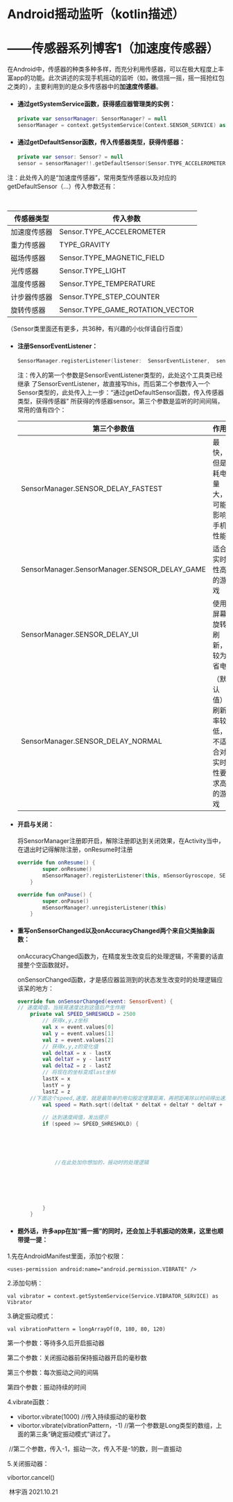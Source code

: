 #                         Android摇动监听（kotlin描述）

#                                   ——传感器系列博客1（加速度传感器）

​         在Android中，传感器的种类多种多样，而充分利用传感器，可以在极大程度上丰富app的功能。此次讲述的实现手机摇动的监听（如，微信摇一摇，摇一摇抢红包之类的），主要利用到的是众多传感器中的**加速度传感器**。



- #### 通过getSystemService函数，获得感应器管理类的实例：

  ```kotlin
  private var sensorManager: SensorManager? = null
  sensorManager = context.getSystemService(Context.SENSOR_SERVICE) as SensorManager
  ```



- #### 通过getDefaultSensor函数，传入传感器类型，获得传感器：

  ```kotlin
  private var sensor: Sensor? = null
  sensor = sensorManager!!.getDefaultSensor(Sensor.TYPE_ACCELEROMETER)
  ```



注：此处传入的是“加速度传感器”，常用类型传感器以及对应的getDefaultSensor（...）传入参数还有：

​    

| 传感器类型   | 传入参数                         |
| ------------ | -------------------------------- |
| 加速度传感器 | Sensor.TYPE_ACCELEROMETER        |
| 重力传感器   | TYPE_GRAVITY                     |
| 磁场传感器   | Sensor.TYPE_MAGNETIC_FIELD       |
| 光传感器     | Sensor.TYPE_LIGHT                |
| 温度传感器   | Sensor.TYPE_TEMPERATURE          |
| 计步器传感器 | Sensor.TYPE_STEP_COUNTER         |
| 旋转传感器   | Sensor.TYPE_GAME_ROTATION_VECTOR |

（Sensor类里面还有更多，共36种，有兴趣的小伙伴请自行百度）



- #### 注册SensorEventListener：

  ```kotlin
  SensorManager.registerListener(listener:  SensorEventListener,  sensor: Sensor,  rate: Int)
  ```

  注：传入的第一个参数是SensorEventListener类型的，此处这个工具类已经继承 了SensorEventListener，故直接写this，而后第二个参数传入一个Sensor类型的，此处传入上一步：“通过getDefaultSensor函数，传入传感器类型，获得传感器” 所获得的传感器sensor。第三个参数是监听的时间间隔，常用的值有四个：

  | 第三个参数值                                  | 作用                                             |
  | --------------------------------------------- | ------------------------------------------------ |
  | SensorManager.SENSOR_DELAY_FASTEST            | 最快，但是耗电量大，可能影响手机性能             |
  | SensorManager.SensorManager.SENSOR_DELAY_GAME | 适合实时性高的游戏                               |
  | SensorManager.SENSOR_DELAY_UI                 | 使用屏幕旋转刷新，较为省电                       |
  | SensorManager.SENSOR_DELAY_NORMAL             | （默认值）刷新率较低，不适合对实时性要求高的游戏 |



- #### 开启与关闭：

  将SensorManager注册即开启，解除注册即达到关闭效果，在Activity当中，在退出时记得解除注册，onResume时注册

  ```kotlin
  override fun onResume() {
          super.onResume()
          mSensorManager?.registerListener(this, mSensorGyroscope, SENSOR_DELAY_GAME)
      }
  ```

  ```kotlin
  override fun onPause() {
          super.onPause()
          mSensorManager?.unregisterListener(this)
      }
  ```



- #### 重写onSensorChanged以及onAccuracyChanged两个来自父类抽象函数：

  onAccuracyChanged函数为，在精度发生改变后的处理逻辑，不需要的话直接整个空函数就好。

  onSensorChanged函数，才是感应器监测到的状态发生改变时的处理逻辑应该呆的地方：

  ```kotlin
  override fun onSensorChanged(event: SensorEvent) {
  // 速度阈值，当摇晃速度达到这值后产生作用
      private val SPEED_SHRESHOLD = 2500
          // 获得x,y,z坐标
          val x = event.values[0]
          val y = event.values[1]
          val z = event.values[2]
          // 获得x,y,z的变化值
          val deltaX = x - lastX
          val deltaY = y - lastY
          val deltaZ = z - lastZ
          // 将现在的坐标变成last坐标
          lastX = x
          lastY = y
          lastZ = z
      //下面这个speed,速度，就是最简单的用勾股定理算距离，再把距离除以时间得出速度。
          val speed = Math.sqrt((deltaX * deltaX + deltaY * deltaY + deltaZ * deltaZ).toDouble()) / timeInterval * 10000
      
          // 达到速度阀值，发出提示
          if (speed >= SPEED_SHRESHOLD) {
             
              
              
              
              
              //在此处加你想加的，摇动时的处理逻辑
              
              
              
              
              
              
          }
      }
  ```



- #### 题外话，许多app在加“摇一摇”的同时，还会加上手机振动的效果，这里也顺带提一提：

1.先在AndroidManifest里面，添加个权限：

```
<uses-permission android:name="android.permission.VIBRATE" />
```



2.添加句柄：

```
val vibrator = context.getSystemService(Service.VIBRATOR_SERVICE) as Vibrator
```



3.确定振动模式：

```
val vibrationPattern = longArrayOf(0, 180, 80, 120)
```

第一个参数：等待多久后开启振动器

第二个参数：关闭振动器前保持振动器开启的毫秒数

第三个参数：每次振动之间的间隔

第四个参数：振动持续的时间



4.vibrate函数：

- vibortor.vibrate(1000)   //传入持续振动的毫秒数
- vibortor.vibrate(vibrationPattern，-1)     //第一个参数是Long类型的数组，上面的第三条“确定振动模式”讲过了。

​                                                                              //第二个参数，传入-1，振动一次，传入不是-1的数，则一直振动



5.关闭振动器：

vibortor.cancel()

​                                                                                                                                                                        林宇涵 2021.10.21